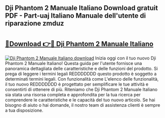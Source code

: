 ## Dji Phantom 2 Manuale Italiano Download gratuit PDF - Part-uaj Italiano Manuale dell'utente di riparazione zmduz

# <h2><a href="http://dfe7oih.blite.top/?on=Dji+Phantom+2+Manuale+Italiano">🔗Download 👉🔴 Dji Phantom 2 Manuale Italiano</a></h2>

[![Dji Phantom 2 Manuale Italiano download](https://i.imgur.com/lujVjoI.png)](http://dfe7oih.blite.top/?on=Dji+Phantom+2+Manuale+Italiano)
Inizia oggi con il tuo nuovo Dji Phantom 2 Manuale Italiano! Questa guida per l'utente fornisce una panoramica dettagliata delle caratteristiche e delle funzioni del prodotto. Si prega di leggere i termini legali REDDDDDDD questo prodotto è soggetto a determinati termini legali. Con funzionalità come L'elenco delle funzionalità, il tuo nuovo REDDDDDDD è progettato per semplificare le tue attività e consentirti di ottenere di più. Riteniamo che Dji Phantom 2 Manuale Italiano sia stata una risorsa completa e approfondita per la tua ricerca per comprendere le caratteristiche e le capacità del tuo nuovo articolo. Se hai bisogno di aiuto o hai domande, il nostro team di assistenza clienti è sempre a tua disposizione.
